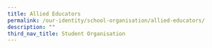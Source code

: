 ```yaml
---
title: Allied Educators
permalink: /our-identity/school-organisation/allied-educators/
description: ""
third_nav_title: Student Organisation
---
```

